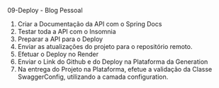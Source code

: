 09-Deploy - Blog Pessoal


1. Criar a Documentação da API com o Spring Docs
2. Testar toda a API com o Insomnia
3. Preparar a API para o Deploy
4. Enviar as atualizações do projeto para o repositório remoto.
5. Efetuar o Deploy no Render
6. Enviar o Link do Github e do Deploy na Plataforma da Generation
7. Na entrega do Projeto na Plataforma, efetue a validação da Classe SwaggerConfig, utilizando a camada configuration.
